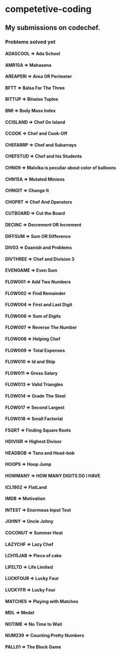 # competetive-coding

## My submissions on codechef.
### Problems solved yet

#### ADASCOOL => Ada School
#### AMR15A => Mahasena
#### AREAPERI => Area OR Perimeter
#### BFTT => Balsa For The Three
#### BITTUP => Bitwise Tuples
#### BMI => Body Mass Index
#### CCISLAND => Chef On Island
#### CCOOK => Chef and Cook-Off
#### CHEFARRP => Chef and Subarrays
#### CHEFSTUD => Chef and his Students
#### CHN09 => Malvika is peculiar about color of balloons
#### CHN15A => Mutated Minions
#### CHNGIT => Change It
#### CHOPRT => Chef And Operators
#### CUTBOARD => Cut the Board
#### DECINC => Decrement OR Increment
#### DIFFSUM => Sum OR Difference
#### DIV03 => Daanish and Problems
#### DIVTHREE => Chef and Division 3
#### EVENGAME => Even Sum
#### FLOW001 => Add Two Numbers
#### FLOW002 => Find Remainder
#### FLOW004 => First and Last Digit
#### FLOW006 => Sum of Digits
#### FLOW007 => Reverse The Number
#### FLOW008 => Helping Chef
#### FLOW009 => Total Expenses
#### FLOW010 => Id and Ship
#### FLOW011 => Gross Salary
#### FLOW013 => Valid Triangles
#### FLOW014 => Grade The Steel
#### FLOW017 => Second Largest
#### FLOW018 => Small Factorial
#### FSQRT => Finding Square Roots
#### HDIVISR => Highest Divisor
#### HEADBOB => Tanu and Head-bob
#### HOOPS => Hoop Jump
#### HOWMANY => HOW MANY DIGITS DO I HAVE
#### ICL1902 => FlatLand
#### IMDB => Motivation
#### INTEST => Enormous Input Test
#### JOHNY => Uncle Johny
#### COCONUT => Summer Heat
#### LAZYCHF => Lazy Chef
#### LCH15JAB => Piece of cake
#### LIFELTD => Life Limited
#### LUCKFOUR => Lucky Four
#### LUCKYFR => Lucky Four
#### MATCHES => Playing with Matches
#### MDL => Medel
#### NOTIME => No Time to Wait
#### NUM239 => Counting Pretty Numbers
#### PALL01 => The Block Game

